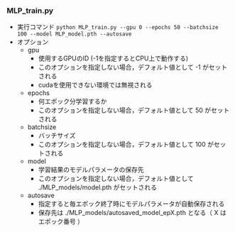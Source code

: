 ### MLP_train.py

- 実行コマンド
```python MLP_train.py --gpu 0 --epochs 50 --batchsize 100 --model MLP_model.pth --autosave```
- オプション
  - gpu
    - 使用するGPUのID (-1を指定するとCPU上で動作する)
    - このオプションを指定しない場合，デフォルト値として -1 がセットされる
    - cudaを使用できない環境では無視される
  - epochs
    - 何エポック分学習するか
    - このオプションを指定しない場合，デフォルト値として 50 がセットされる
  - batchsize
    - バッチサイズ
    - このオプションを指定しない場合，デフォルト値として 100 がセットされる
  - model
    - 学習結果のモデルパラメータの保存先
    - このオプションを指定しない場合，デフォルト値として ./MLP_models/model.pth がセットされる
  - autosave
    - 指定すると毎エポック終了時にモデルパラメータが自動保存される
    - 保存先は ./MLP_models/autosaved_model_epX.pth となる（ X はエポック番号 ）
